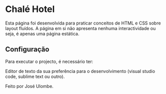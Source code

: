 # Chalé Hotel

Esta página foi desenvolvida para praticar conceitos de HTML e CSS sobre layout fluídos.
A página em si não apresenta nenhuma interactividade ou seja, é apenas uma página estática.

## Configuração

Para executar o projecto, é necessário ter:

Editor de texto da sua preferência para o desenvolvimento (visual studio code, sublime text ou outro).

Feito por José Ulombe.
